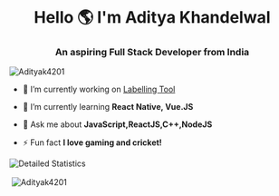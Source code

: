 <h1 align="center">Hello 🌎 I'm Aditya Khandelwal</h1>
<h3 align="center">An aspiring Full Stack Developer from India</h3>

<p align="left"> <img src="https://komarev.com/ghpvc/?username=Adityak4201&label=Profile%20views&color=blue&style=flat" alt="Adityak4201" /> </p>

- 🔭 I’m currently working on [Labelling Tool](https://github.com/Dear-Diary-Project)

- 🌱 I’m currently learning **React Native, Vue.JS**

- 💬 Ask me about **JavaScript,ReactJS,C++,NodeJS**

- ⚡ Fun fact **I love gaming and cricket!**

![Detailed Statistics](https://hit.yhype.me/github/profile?user_id=adityak4201)

<p>&nbsp;<img align="center" src="https://github-readme-stats.vercel.app/api?username=adityak4201&show_icons=true&theme=dark&locale=en" alt="Adityak4201" /></p>
